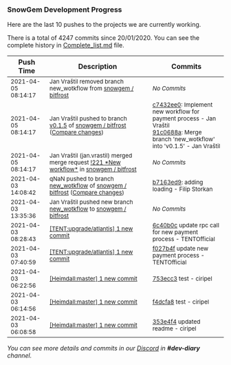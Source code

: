 
### SnowGem Development Progress

Here are the last 10 pushes to the projects we are currently working.

There is a total of 4247 commits since 20/01/2020. You can see the complete history in
 [Complete_list.md](Complete_list.md) file.

| Push Time | Description | Commits |
| --- | --- | --- |
| <sub>2021-04-05 08:14:17</sub> | <sub>Jan Vraštil removed branch new_wotkflow from [snowgem / bitfrost](https://gitlab.com/snowgem/bitfrost)</sub> | <sub>_No Commits_</sub> |
| <sub>2021-04-05 08:14:17</sub> | <sub>Jan Vraštil pushed to branch [v0\.1\.5](https://gitlab.com/snowgem/bitfrost/commits/v0.1.5) of [snowgem / bitfrost](https://gitlab.com/snowgem/bitfrost) ([Compare changes](https://gitlab.com/snowgem/bitfrost/compare/4988700c946ef3ed90e90f4daced5f8c6cce696b...91c0688a18370e10852af54b314fcbdc8b281057))</sub> | <sub>[c7432ee0](https://gitlab.com/snowgem/bitfrost/-/commit/c7432ee0e24ce70094ed668579b48578b1ac5dbc): Implement new workflow for payment process - Jan Vraštil<br>[91c0688a](https://gitlab.com/snowgem/bitfrost/-/commit/91c0688a18370e10852af54b314fcbdc8b281057): Merge branch 'new_wotkflow' into 'v0.1.5' - Jan Vraštil</sub> |
| <sub>2021-04-05 08:14:17</sub> | <sub>Jan Vraštil (jan.vrastil) merged merge request [\!221 \*New workflow\*](https://gitlab.com/snowgem/bitfrost/-/merge_requests/221) in [snowgem / bitfrost](https://gitlab.com/snowgem/bitfrost)</sub> | <sub>_No Commits_</sub> |
| <sub>2021-04-03 14:08:42</sub> | <sub>qNaN pushed to branch [new\_wotkflow](https://gitlab.com/snowgem/bitfrost/commits/new_wotkflow) of [snowgem / bitfrost](https://gitlab.com/snowgem/bitfrost) ([Compare changes](https://gitlab.com/snowgem/bitfrost/compare/a3f8a3a69f128fd9e6fda7adc85d890342a14b1b...b7163ed9f7eb1e98085979598d7b7db4df093fab))</sub> | <sub>[b7163ed9](https://gitlab.com/snowgem/bitfrost/-/commit/b7163ed9f7eb1e98085979598d7b7db4df093fab): adding loading - Filip Storkan</sub> |
| <sub>2021-04-03 13:35:36</sub> | <sub>Jan Vraštil pushed new branch [new\_wotkflow](https://gitlab.com/snowgem/bitfrost/commits/new_wotkflow) to [snowgem / bitfrost](https://gitlab.com/snowgem/bitfrost)</sub> | <sub>_No Commits_</sub> |
| <sub>2021-04-03 08:28:43</sub> | <sub>[[TENT:upgrade/atlantis] 1 new commit](https://github.com/TENTOfficial/TENT/commit/6c40b0c505aef62be72450ee02ef1e9f30e6c4c9)</sub> | <sub>[6c40b0c](https://github.com/TENTOfficial/TENT/commit/6c40b0c505aef62be72450ee02ef1e9f30e6c4c9) update rpc call for new payment process - TENTOfficial</sub> |
| <sub>2021-04-03 07:40:59</sub> | <sub>[[TENT:upgrade/atlantis] 1 new commit](https://github.com/TENTOfficial/TENT/commit/f027b4fdafbbd5a324365f56854fdc70e5b7cad0)</sub> | <sub>[f027b4f](https://github.com/TENTOfficial/TENT/commit/f027b4fdafbbd5a324365f56854fdc70e5b7cad0) update new payment process - TENTOfficial</sub> |
| <sub>2021-04-03 06:22:56</sub> | <sub>[[Heimdall:master] 1 new commit](https://github.com/ciripel/Heimdall/commit/753ecc300affefec8dac27e97489b9268f132258)</sub> | <sub>[753ecc3](https://github.com/ciripel/Heimdall/commit/753ecc300affefec8dac27e97489b9268f132258) test - ciripel</sub> |
| <sub>2021-04-03 06:14:56</sub> | <sub>[[Heimdall:master] 1 new commit](https://github.com/ciripel/Heimdall/commit/f4dcfa88c7ea37cf7d11bf9d9a325baf80656185)</sub> | <sub>[f4dcfa8](https://github.com/ciripel/Heimdall/commit/f4dcfa88c7ea37cf7d11bf9d9a325baf80656185) test - ciripel</sub> |
| <sub>2021-04-03 06:08:58</sub> | <sub>[[Heimdall:master] 1 new commit](https://github.com/ciripel/Heimdall/commit/353e4f49e1139fad95533a984d845aef20e2ae97)</sub> | <sub>[353e4f4](https://github.com/ciripel/Heimdall/commit/353e4f49e1139fad95533a984d845aef20e2ae97) updated readme - ciripel</sub> |

_You can see more details and commits in our [Discord](https://discord.gg/zumGnbg) in **#dev-diary** channel._
